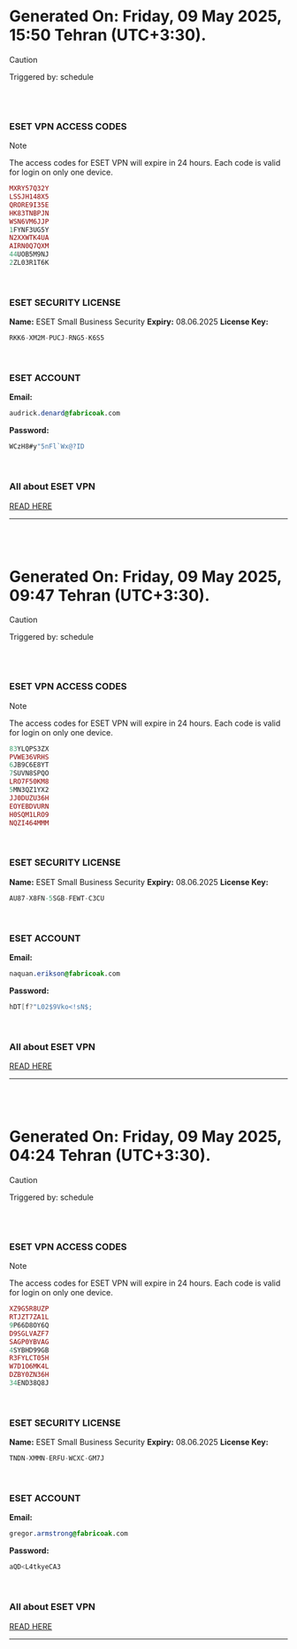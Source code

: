 # Generated On: Friday, 09 May 2025, 15:50 Tehran (UTC+3:30).

> [!CAUTION]
> Triggered by: schedule

<br><br>

### ESET VPN ACCESS CODES

> [!NOTE]
> The access codes for ESET VPN will expire in 24 hours.
> Each code is valid for login on only one device.

```ruby
MXRY57Q32Y
LSSJH148X5
QRORE9I35E
HK83TNBPJN
WSN6VM6JJP
1FYNF3UG5Y
N2XXWTK4UA
AIRN0Q7QXM
44UOB5M9NJ
2ZL03R1T6K
```

<br>

### ESET SECURITY LICENSE

**Name:** ESET Small Business Security
**Expiry:** 08.06.2025
**License Key:**

```POV-Ray SDL
RKK6-XM2M-PUCJ-RNG5-K6S5
```

<br>

### ESET ACCOUNT

**Email:**

```CSS
audrick.denard@fabricoak.com
```

**Password:**

```POV-Ray SDL
WCzH8#y"5nFl`Wx@?ID
```

<br>

### All about ESET VPN

[READ HERE](https://t.me/F_NiREvil/2113)

---

<br><br>

# Generated On: Friday, 09 May 2025, 09:47 Tehran (UTC+3:30).

> [!CAUTION]
> Triggered by: schedule

<br><br>

### ESET VPN ACCESS CODES

> [!NOTE]
> The access codes for ESET VPN will expire in 24 hours.
> Each code is valid for login on only one device.

```ruby
83YLQPS3ZX
PVWE36VRHS
6JB9C6E8YT
7SUVN8SPQO
LRO7F50KM8
5MN3QZ1YX2
JJ0DUZU36H
EOYEBDVURN
H0SQM1LRO9
NQZI464MMM
```

<br>

### ESET SECURITY LICENSE

**Name:** ESET Small Business Security
**Expiry:** 08.06.2025
**License Key:**

```POV-Ray SDL
AU87-X8FN-5SGB-FEWT-C3CU
```

<br>

### ESET ACCOUNT

**Email:**

```CSS
naquan.erikson@fabricoak.com
```

**Password:**

```POV-Ray SDL
hDT[f?"L02$9Vko<!sN$;
```

<br>

### All about ESET VPN

[READ HERE](https://t.me/F_NiREvil/2113)

---

<br><br>

# Generated On: Friday, 09 May 2025, 04:24 Tehran (UTC+3:30).

> [!CAUTION]
> Triggered by: schedule

<br><br>

### ESET VPN ACCESS CODES

> [!NOTE]
> The access codes for ESET VPN will expire in 24 hours.
> Each code is valid for login on only one device.

```ruby
XZ9G5R8UZP
RTJZT7ZA1L
9P66D8OY6Q
D9SGLVAZF7
SAGP0YBVAG
4SYBHD99GB
R3FYLCT05H
W7D1O6MK4L
DZBY0ZN36H
34END38Q8J
```

<br>

### ESET SECURITY LICENSE

**Name:** ESET Small Business Security
**Expiry:** 08.06.2025
**License Key:**

```POV-Ray SDL
TNDN-XMMN-ERFU-WCXC-GM7J
```

<br>

### ESET ACCOUNT

**Email:**

```CSS
gregor.armstrong@fabricoak.com
```

**Password:**

```POV-Ray SDL
aQD<L4tkyeCA3
```

<br>

### All about ESET VPN

[READ HERE](https://t.me/F_NiREvil/2113)

---

<br><br>

